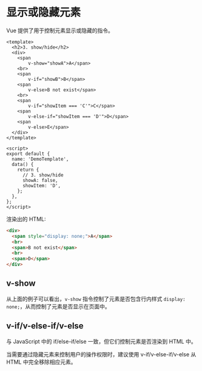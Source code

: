 # 显示或隐藏元素

Vue 提供了用于控制元素显示或隐藏的指令。

```vue
<template>
  <h2>3. show/hide</h2>
  <div>
    <span
        v-show="showA">A</span>
    <br>
    <span
        v-if="showB">B</span>
    <span
        v-else>B not exist</span>
    <br>
    <span
        v-if="showItem === 'C'">C</span>
    <span
        v-else-if="showItem === 'D'">D</span>
    <span
        v-else>E</span>
  </div>
</template>

<script>
export default {
  name: 'DemoTemplate',
  data() {
    return {
      // 3. show/hide
      showA: false,
      showItem: 'D',
    };
  },
};
</script>
```

渲染出的 HTML:

```html
<div>
  <span style="display: none;">A</span>
  <br>
  <span>B not exist</span>
  <br>
  <span>D</span>
</div>
```

## v-show

从上面的例子可以看出，`v-show` 指令控制了元素是否包含行内样式 `display: none;`，从而控制了元素是否显示在页面中。

## v-if/v-else-if/v-else

与 JavaScript 中的 if/else-if/else 一致，但它们控制元素是否渲染到 HTML 中。

当需要通过隐藏元素来控制用户的操作权限时，建议使用 v-if/v-else-if/v-else 从 HTML 中完全移除相应元素。
